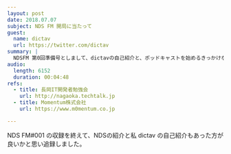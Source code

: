 ```yaml
---
layout: post
date: 2018.07.07
subject: NDS FM 開局に当たって
guest:
  name: dictav
  url: https://twitter.com/dictav
summary: |
  NDSFM 第0回準備号としまして、dictavの自己紹介と、ポッドキャストを始めるきっかけなどについて話しました
audio:
  length: 6152
  duration: 00:04:48
refs:
  - title: 長岡IT開発者勉強会
    url: http://nagaoka.techtalk.jp
  - title: Momentum株式会社
    url: https://www.m0mentum.co.jp

---
```


NDS FM#001 の収録を終えて、NDSの紹介と私 dictav の自己紹介もあった方が良いかと思い追録しました。

